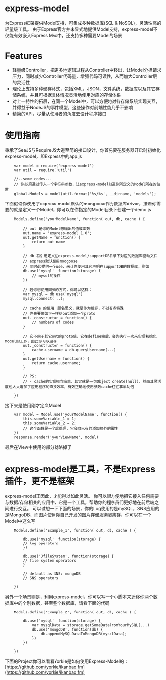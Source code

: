# express-model

为Express框架提供Model支持，可集成多种数据库(SQL & NoSQL)，灵活性高的轻量级工具。
由于Express官方并未显式地提供Model支持，express-model不仅能有效嵌入Express Mvc中，还支持多种需要Model的场景

# Features

* 轻量级Controller，把更多地逻辑过程从Controller中移出，让Model分担请求压力，同时减少Controller代码量，增强代码可读性，从而加大Controller层的灵活性
* 理论上支持多种储存格式，包括XML，JSON，文件系统，数据库以及其它存储系统，并且可根据具体情况灵活地使用对应的存储体系
* 对上一特性的拓展，在同一个Model中，可以方便地对各存储系统实现交互，并得益于NodeJS的事件模型，这些操作对前端性能几乎不影响
* 精简的API，尽量从使用者的角度去设计程序接口

# 使用指南

秉承了SeaJS与RequireJS大道至简的接口设计，你首先要在服务器开启时初始化express-model，即Express中的app.js
```
	var model = require('express-model')
	var util = require('util')
	
	//..some codes...
	// 你必须通过传入一个字符串参数，让express-model知道你所定义的Model所在的位置
	global.Models = model(util.format('%s/%s', __dirname, 'models');
```
下面假设你使用了express-model默认的mongoose作为数据库driver，接着你需要的就是定义一个Model，你可以在你指定的Model目录下创建一个demo.js
```
	Models.define('yourModelName', function( out, db, cache ) {
		
		// out 是你的Model想输出的值或函数
		out.name = 'express-model 1.0';
		out.getName = function() {
			return out.name
		}
		
		// db 将引用定义在express-model/supportDB目录下对应的数据库驱动文件
		// express默认使用moogoose
		// 同时db提供一个use，来让你使用其它声明在supportDB的数据库，例如
		db.use('mysql', function(storage) {
			// mysql的操作
		})
		
		// 若你想使用同步的方式，你可以这样：
		var mysql = db.use('mysql')
		mysql.connect(...);
		
		// cache 的使用，顾名思义，就是作为缓存，不过有点特殊
		// 你先要像如下一样给out添加一个proto
		out._constructor = function() {
			// numbers of codes
		}
		
		// 它不同于其它out的proto值，它在define完后，会先执行一次来实现初始化Model的工作，因此你可以这样
		out._constructor = function() {
			cache.username = db.queryUsername(...)
		}
		out.getUsername = function() {
			return cache.username;
		}
		
		// PS:
		// - cache的实现相当简单，其实就是一句Object.create(null)，然而其灵活度也大大增加了应用程序的直接效率，有效正确地使用参数cache往往事半功倍
		
	})
```
接下来是使用刚才定义Model
```
	var model = Model.use('yourModelName', function() {
		this.someVariable_1 = 1;
		this.someVariable_2 = 2;
		// 这个函数是一个后处理，它会向已有的添加额外的属性
	})
	response.render('yourViewName', model)
```
最后在View中使用的部分就略掉了


# express-model是工具，不是Express插件，更不是框架

express-model正因此，才能得以如此灵活。
你可以很方便地把它接入任何需要与数据/存储相关的应用中，它是一个工具，帮助你的程序员们更好地在前后端之间进行交互。
可以试想一下下面的场景，你的Log使用的是mySQL，SNS应用的是MongoDB，而图片使用你自己开发的图片存储服务器集群，你可以在一个Model中这么写
```
	Models.define('Example_1', function( out, db, cache ) {
	
		db.use('mysql', function(storage) {
		// log operators
		})
	
		db.use('JfileSystem', function(storage) {
		// file system operators
		}
	
		// default as SNS: mongoDB
		// SNS operators
	
	})
```
另外一个场景则是，利用express-model，你可以写一个小脚本来迁移你两个数据库中的个别数据，甚至整个数据库，请看下面的代码
```
	Models.define('Example_2', function( out, db, cache ) {
	
		db.use('mysql', function(storage) {
			var mysqlData = storage.getSomeDataFromYourMySQL(...)
			db.use('mongoDB', function(db) {
				db.appendMySQLDataToMongoDB(mysqlData);
			})
		})
	
	})
```

下面的Project你可以看看Yorkie是如何使用Express-Model的：[https://github.com/yorkie/ikanbao.fm](https://github.com/yorkie/ikanbao.fm)
